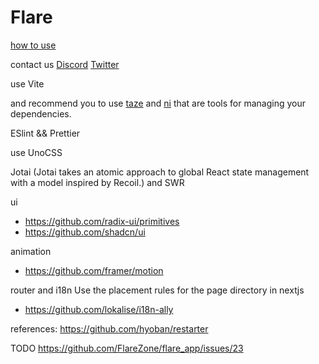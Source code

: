 # Flare

[how to use](https://github.com/FlareZone/flare_app/edit/main/how_to_use.md)

contact us [Discord](https://discord.gg/9a48BTsNkC) [Twitter](https://twitter.com/flaredapp)

use Vite

and recommend you to use [taze](https://github.com/antfu/taze) and [ni](https://github.com/antfu/ni) that are tools for managing your dependencies.

ESlint && Prettier

use UnoCSS

Jotai (Jotai takes an atomic approach to global React state management with a model inspired by Recoil.) and SWR

ui

- https://github.com/radix-ui/primitives
- https://github.com/shadcn/ui

animation

- https://github.com/framer/motion

router and i18n
Use the placement rules for the page directory in nextjs

- https://github.com/lokalise/i18n-ally

references:
https://github.com/hyoban/restarter

TODO https://github.com/FlareZone/flare_app/issues/23
